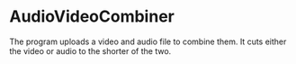 # AudioVideoCombiner
The program uploads a video and audio file to combine them. It cuts either the video or audio to the shorter of the two.

